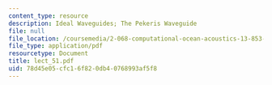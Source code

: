 ```yaml
---
content_type: resource
description: Ideal Waveguides; The Pekeris Waveguide
file: null
file_location: /coursemedia/2-068-computational-ocean-acoustics-13-853-spring-2003/78d45e05cfc16f820db40768993af5f8_lect_51.pdf
file_type: application/pdf
resourcetype: Document
title: lect_51.pdf
uid: 78d45e05-cfc1-6f82-0db4-0768993af5f8
---
```

